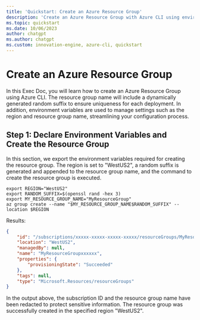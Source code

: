 ```yaml
---
title: 'Quickstart: Create an Azure Resource Group'
description: 'Create an Azure Resource Group with Azure CLI using environment variables and a unique random suffix. Verify execution with the Innovation Engine—start building your Azure infrastructure today.'
ms.topic: quickstart
ms.date: 10/06/2023
author: chatgpt
ms.author: chatgpt
ms.custom: innovation-engine, azure-cli, quickstart
---
```


# Create an Azure Resource Group

In this Exec Doc, you will learn how to create an Azure Resource Group using Azure CLI. The resource group name will include a dynamically generated random suffix to ensure uniqueness for each deployment. In addition, environment variables are used to manage settings such as the region and resource group name, streamlining your configuration process.

## Step 1: Declare Environment Variables and Create the Resource Group

In this section, we export the environment variables required for creating the resource group. The region is set to "WestUS2", a random suffix is generated and appended to the resource group name, and the command to create the resource group is executed.

```azurecli
export REGION="WestUS2"
export RANDOM_SUFFIX=$(openssl rand -hex 3)
export MY_RESOURCE_GROUP_NAME="MyResourceGroup"
az group create --name "$MY_RESOURCE_GROUP_NAME$RANDOM_SUFFIX" --location $REGION
```

Results:

<!-- expected_similarity=0.3 -->

```JSON
{
    "id": "/subscriptions/xxxxx-xxxxx-xxxxx-xxxxx/resourceGroups/MyResourceGroupxxxxxx",
    "location": "WestUS2",
    "managedBy": null,
    "name": "MyResourceGroupxxxxxx",
    "properties": {
        "provisioningState": "Succeeded"
    },
    "tags": null,
    "type": "Microsoft.Resources/resourceGroups"
}
```

In the output above, the subscription ID and the resource group name have been redacted to protect sensitive information. The resource group was successfully created in the specified region "WestUS2".